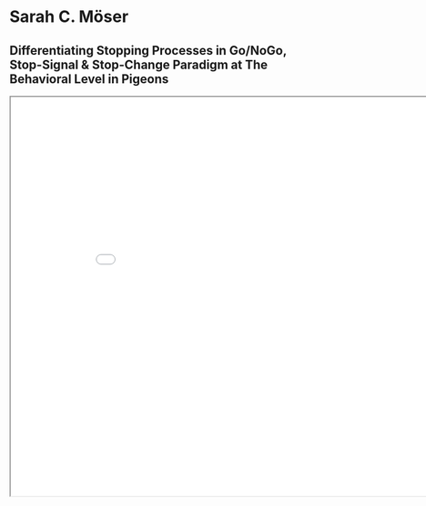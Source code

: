 # Sarah C. Möser

## Differentiating Stopping Processes in Go/NoGo, Stop-Signal & Stop-Change Paradigm at The Behavioral Level in Pigeons

<iframe width="900" height="700" frameborder="1" src="POS_Poster2.pdf"></iframe>
